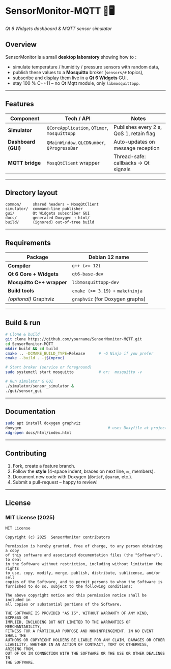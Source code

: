 
# SensorMonitor-MQTT 📡🖥️  
*Qt 6 Widgets dashboard & MQTT sensor simulator*

## Overview
SensorMonitor is a small **desktop laboratory** showing how to :

* simulate temperature / humidity / pressure sensors with random data,
* publish these values to a **Mosquitto** broker (`sensors/#` topics),
* subscribe and display them live in a **Qt 6 Widgets** GUI,
* stay 100 % C++11 – no Qt Mqtt module, only `libmosquittopp`.

---

## Features
| Component            | Tech / API                              | Notes |
|----------------------|-----------------------------------------|-------|
| **Simulator**        | `QCoreApplication`, `QTimer`, `mosquittopp` | Publishes every 2 s, QoS 1, retain flag |
| **Dashboard (GUI)**  | `QMainWindow`, `QLCDNumber`, `QProgressBar` | Auto-updates on message reception |
| **MQTT bridge**      | `MosqQtClient` wrapper                  | Thread-safe: callbacks → Qt signals |

---

## Directory layout

```text
common/     shared headers + MosqQtClient
simulator/  command-line publisher
gui/        Qt Widgets subscriber GUI
docs/       generated Doxygen → html/
build/      (ignored) out-of-tree build
````

---

## Requirements

| Package                   | Debian 12 name                     |
| ------------------------- | ---------------------------------- |
| **Compiler**              | `g++ (>= 12)`                      |
| **Qt 6 Core + Widgets**   | `qt6-base-dev`                     |
| **Mosquitto C++ wrapper** | `libmosquittopp-dev`               |
| **Build tools**           | `cmake (>= 3.19)` + `make`/`ninja` |
| *(optional)* Graphviz     | `graphviz` (for Doxygen graphs)    |

---

## Build & run

```bash
# Clone & build
git clone https://github.com/yourname/SensorMonitor-MQTT.git
cd SensorMonitor-MQTT
mkdir build && cd build
cmake .. -DCMAKE_BUILD_TYPE=Release      # -G Ninja if you prefer
cmake --build . -j$(nproc)

# Start broker (service or foreground)
sudo systemctl start mosquitto           # or:  mosquitto -v

# Run simulator & GUI
./simulator/sensor_simulator &
./gui/sensor_gui
```

---

## Documentation

```bash
sudo apt install doxygen graphviz
doxygen                                      # uses Doxyfile at project root
xdg-open docs/html/index.html
```

---

## Contributing

1. Fork, create a feature branch.
2. Follow the **style** (4-space indent, braces on next line, `m_` members).
3. Document new code with Doxygen (`@brief`, `@param`, etc.).
4. Submit a pull-request – happy to review!

---

## License

### MIT License (2025)

```
MIT License

Copyright (c) 2025  SensorMonitor contributors

Permission is hereby granted, free of charge, to any person obtaining a copy
of this software and associated documentation files (the "Software"), to deal
in the Software without restriction, including without limitation the rights
to use, copy, modify, merge, publish, distribute, sublicense, and/or sell
copies of the Software, and to permit persons to whom the Software is
furnished to do so, subject to the following conditions:

The above copyright notice and this permission notice shall be included in
all copies or substantial portions of the Software.

THE SOFTWARE IS PROVIDED "AS IS", WITHOUT WARRANTY OF ANY KIND, EXPRESS OR
IMPLIED, INCLUDING BUT NOT LIMITED TO THE WARRANTIES OF MERCHANTABILITY,
FITNESS FOR A PARTICULAR PURPOSE AND NONINFRINGEMENT. IN NO EVENT SHALL THE
AUTHORS OR COPYRIGHT HOLDERS BE LIABLE FOR ANY CLAIM, DAMAGES OR OTHER
LIABILITY, WHETHER IN AN ACTION OF CONTRACT, TORT OR OTHERWISE, ARISING FROM,
OUT OF OR IN CONNECTION WITH THE SOFTWARE OR THE USE OR OTHER DEALINGS IN
THE SOFTWARE.
```

